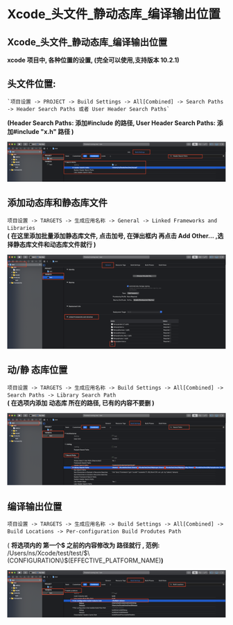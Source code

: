 # Xcode\_头文件\_静动态库\_编译输出位置

## Xcode_头文件_静动态库\_编译输出位置

**xcode 项目中, 各种位置的设置, \(完全可以使用,支持版本 10.2.1\)**

## 头文件位置: 

    `项目设置 -> PROJECT -> Build Settings -> All[Combined] -> Search Paths -> Header Search Paths 或者 User Header Search Paths` 

**\(Header Search Paths: 添加\#include  的路径, User Header Search Paths: 添加\#include "x.h" 路径 \)**

![](.gitbook/assets/ping-mu-kuai-zhao-2019061612.59.50.png)

## 添加动态库和静态库文件

`项目设置 -> TARGETS -> 生成应用名称 -> General -> Linked Frameworks and Libraries`  
**\( 在这里添加批量添加静态库文件, 点击加号, 在弹出框内 再点击 Add Other... ,选择静态库文件和动态库文件就行 \)**

![](.gitbook/assets/ping-mu-kuai-zhao-2019061613.04.05.png)

## 动/静 态库位置

`项目设置 -> TARGETS -> 生成应用名称 -> Build Settings -> All[Combined] -> Search Paths -> Library Search Path`  
**\( 在选项内添加 动态库 所在的路径, 已有的内容不要删 \)**

![](.gitbook/assets/ping-mu-kuai-zhao-2019061613.08.00%20%281%29.png)

## 编译输出位置

`项目设置 -> TARGETS -> 生成应用名称 -> Build Settings -> All[Combined] -> Build Locations -> Per-configuration Build Produtes Path` 

\( **将选项内的 第一个$ 之前的内容修改为 路径就行 , 范例:** /Users/ns/Xcode/test/test/$\(CONFIGURATION\)$\(EFFECTIVE\_PLATFORM\_NAME\)**\)**

![](.gitbook/assets/ping-mu-kuai-zhao-2019061613.14.08.png)

